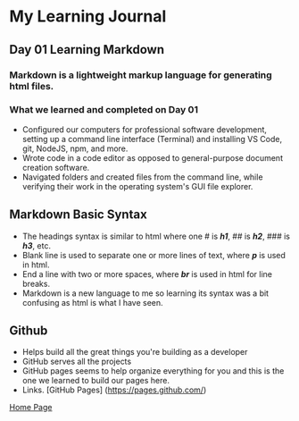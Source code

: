 # My Learning Journal

## Day 01 Learning Markdown

### Markdown is a lightweight markup language for generating html files.

### What we learned and completed on Day 01

- Configured our computers for professional software development, setting up a command line interface (Terminal) and installing VS Code, git, NodeJS, npm, and more.
- Wrote code in a code editor as opposed to general-purpose document creation software.
- Navigated folders and created files from the command line, while verifying their work in the operating system's GUI file explorer.

## Markdown Basic Syntax

- The headings syntax is similar to html where one # is ***h1***, ## is ***h2***, ### is ***h3***, etc.
- Blank line is used to separate one or more lines of text, where ***p*** is used in html.
- End a line with two or more spaces, where ***br*** is used in html for line breaks.
- Markdown is a new language to me so learning its syntax was a bit confusing as html is what I have seen. 
  
## Github

- Helps build all the great things you're building as a developer
- GitHub serves all the projects 
- GitHub pages seems to help organize everything for you and this is the one we learned to build our pages here.
- Links. [GitHub Pages] (https://pages.github.com/)
  
[Home Page](https://kenney-yang.github.io/reading-notes/)
